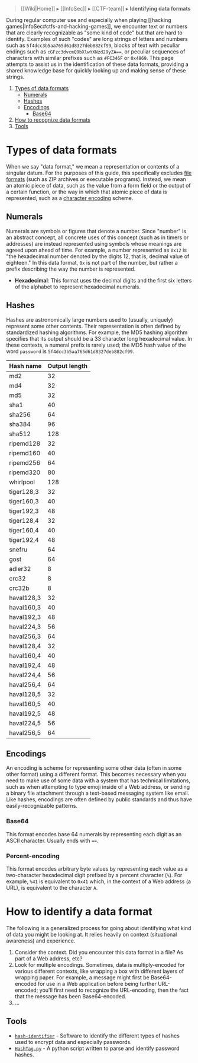 > [[Wiki|Home]] ▸ [[InfoSec]] ▸ [[CTF-team]] ▸ **Identifying data formats**

During regular computer use and especially when playing [[hacking games|InfoSec#ctfs-and-hacking-games]], we encounter text or numbers that are clearly recognizable as "some kind of code" but that are hard to identify. Examples of such "codes" are long strings of letters and numbers such as `5f4dcc3b5aa765d61d8327deb882cf99`, blocks of text with peculiar endings such as `cGFzc3dvcmQ9bXlwYXNzd29yZA==`, or peculiar sequences of characters with similar prefixes such as `#FC346F` or `0x4869`. This page attempts to assist us in the identification of these data formats, providing a shared knowledge base for quickly looking up and making sense of these strings.

1. [Types of data formats](#types-of-data-formats)
    * [Numerals](#numerals)
    * [Hashes](#hashes)
    * [Encodings](#encodings)
        * [Base64](#base64)
1. [How to recognize data formats](#how-to-recognize-data-formats)
1. [Tools](#tools)

# Types of data formats

When we say "data format," we mean a representation or contents of a singular datum. For the purposes of this guide, this specifically excludes [file formats](https://en.wikipedia.org/wiki/File_format) (such as ZIP archives or executable programs). Instead, we mean an atomic piece of data, such as the value from a form field or the output of a certain function, or the way in which that atomic piece of data is represented, such as a [character encoding](https://en.wikipedia.org/wiki/Character_encoding) scheme.

## Numerals

Numerals are symbols or figures that denote a number. Since "number" is an abstract concept, all concrete uses of this concept (such as in timers or addresses) are instead represented using symbols whose meanings are agreed upon ahead of time. For example, a number represented as `0x12` is "the hexadecimal number denoted by the digits 12, that is, decimal value of eighteen." In this data format, `0x` is not part of the number, but rather a prefix describing the way the number is represented.

* **Hexadecimal**: This format uses the decimal digits and the first six letters of the alphabet to represent hexadecimal numerals.

## Hashes

Hashes are astronomically large numbers used to (usually, uniquely) represent some other contents. Their representation is often defined by standardized hashing algorithms. For example, the MD5 hashing algorithm specifies that its output should be a 33 character long hexadecimal value. In these contexts, a numeral prefix is rarely used; the MD5 hash value of the word `password` is `5f4dcc3b5aa765d61d8327deb882cf99`.

| Hash name | Output length |
|-|-|
| md2 | 32 |
| md4 | 32 |
| md5 | 32 |
| sha1 | 40 |
| sha256 | 64 |
| sha384 | 96 |
| sha512 | 128 |
|ripemd128 | 32 |
| ripemd160 | 40 |
| ripemd256 | 64 |
| ripemd320 | 80 |
| whirlpool | 128 |
| tiger128,3 | 32 |
| tiger160,3 | 40 |
| tiger192,3 | 48 |
| tiger128,4 | 32 |
| tiger160,4 | 40 |
| tiger192,4 | 48 |
| snefru | 64 |
| gost | 64 |
| adler32 | 8 |
| crc32 | 8 |
| crc32b | 8 |
| haval128,3 | 32 |
| haval160,3 | 40 |
| haval192,3 | 48 |
| haval224,3 | 56 |
| haval256,3 | 64 |
| haval128,4 | 32 |
| haval160,4 | 40 |
| haval192,4 | 48 |
| haval224,4 | 56 |
| haval256,4 | 64 |
| haval128,5 | 32 |
| haval160,5 | 40 |
| haval192,5 | 48 |
| haval224,5 | 56 |
| haval256,5 | 64 |

## Encodings

An encoding is scheme for representing some other data (often in some other format) using a different format. This becomes necessary when you need to make use of some data with a system that has technical limitations, such as when attempting to type emoji inside of a Web address, or sending a binary file attachment through a text-based messaging system like email. Like hashes, encodings are often defined by public standards and thus have easily-recognizable patterns.

### Base64

This format encodes base 64 numerals by representing each digit as an ASCII character. Usually ends with `==`.

### Percent-encoding

This format encodes arbitrary byte values by representing each value as a two-character hexadecimal digit prefixed by a percent character (`%`). For example, `%41` is equivalent to `0x41` which, in the context of a Web address (a URL), is equivalent to the character `A`.

# How to identify a data format

The following is a generalized process for going about identifying what kind of data you might be looking at. It relies heavily on context (situational awareness) and experience.

1. Consider the context. Did you encounter this data format in a file? As part of a Web address, etc?
1. Look for multiple encodings. Sometimes, data is multiply-encoded for various different contexts, like wrapping a box with different layers of wrapping paper. For example, a message might first be Base64-encoded for use in a Web application before being further URL-encoded; you'll first need to recognize the URL-encoding, then the fact that the message has been Base64-encoded.
1. …

## Tools

* [`hash-identifier`](http://tools.kali.org/password-attacks/hash-identifier) - Software to identify the different types of hashes used to encrypt data and especially passwords.
* [`HashTag.py`](https://github.com/SmeegeSec/HashTag) - A python script written to parse and identify password hashes.